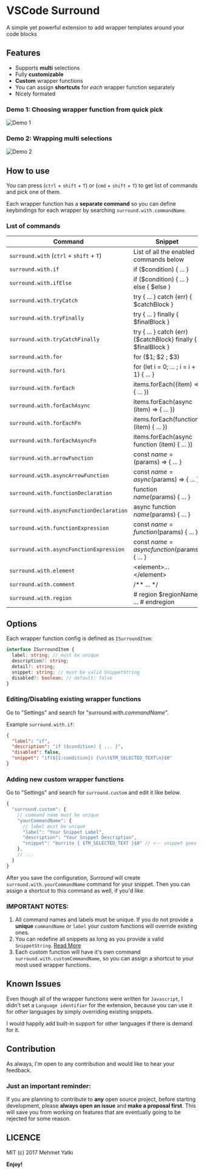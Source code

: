 # VSCode Surround

A simple yet powerful extension to add wrapper templates around your code blocks

## Features

- Supports **multi** selections
- Fully **customizable**
- **Custom** wrapper functions
- You can assign **shortcuts** for _each_ wrapper function separately
- Nicely formated

### Demo 1: Choosing wrapper function from quick pick

![Demo 1](https://raw.githubusercontent.com/yatki/vscode-surround/master/images/demo.gif)

### Demo 2: Wrapping multi selections

![Demo 2](https://raw.githubusercontent.com/yatki/vscode-surround/master/images/demo2.gif)

## How to use

You can press (`ctrl` + `shift` + `T`) or (`cmd` + `shift` + `T`) to get list of commands and pick one of them.

Each wrapper function has a **separate command** so you can define keybindings for each wrapper by searching `surround.with.commandName`.

### Lıst of commands

| Command                                  | Snippet                                                       |
| ---------------------------------------- | ------------------------------------------------------------- |
| `surround.with` (`ctrl` + `shift` + `T`) | List of all the enabled commands below                        |
| `surround.with.if`                       | if ($condition) { ... }                                       |
| `surround.with.ifElse`                   | if ($condition) { ... } else { $else }                        |
| `surround.with.tryCatch`                 | try { ... } catch (err) { $catchBlock }                       |
| `surround.with.tryFinally`               | try { ... } finally { $finalBlock }                           |
| `surround.with.tryCatchFinally`          | try { ... } catch (err) {$catchBlock} finally { $finalBlock } |
| `surround.with.for`                      | for ($1; $2 ; $3)                                             |
| `surround.with.fori`                     | for (let i = 0; ... ; i = i + 1) { ... }                      |
| `surround.with.forEach`                  | items.forEach((item) => { ... })                              |
| `surround.with.forEachAsync`             | items.forEach(async (item) => { ... })                        |
| `surround.with.forEachFn`                | items.forEach(function (item) { ... })                        |
| `surround.with.forEachAsyncFn`           | items.forEach(async function (item) { ... })                  |
| `surround.with.arrowFunction`            | const $name = ($params) => { ... }                            |
| `surround.with.asyncArrowFunction`       | const $name = async ($params) => { ... }                      |
| `surround.with.functionDeclaration`      | function $name ($params) { ... }                              |
| `surround.with.asyncFunctionDeclaration` | async function $name ($params) { ... }                        |
| `surround.with.functionExpression`       | const $name = function ($params) { ... }                      |
| `surround.with.asyncFunctionExpression`  | const $name = async function ($params) { ... }                |
| `surround.with.element`                  | \<element\>...\</element\>                                    |
| `surround.with.comment`                  | /\*\* ... \*/                                                 |
| `surround.with.region`                   | # region $regionName ... # endregion                          |

## Options

Each wrapper function config is defined as `ISurroundItem`:

```ts
interface ISurroundItem {
  label: string; // must be unique
  description?: string;
  detail?: string;
  snippet: string; // must be valid SnippetString
  disabled?: boolean; // default: false
}
```

### Editing/Disabling existing wrapper functions

Go to "Settings" and search for "surround.with._commandName_".

Example `surround.with.if`:

```json
{
  "label": "if",
  "description": "if ($condition) { ... }",
  "disabled": false,
  "snippet": "if(${1:condition}) {\n\t$TM_SELECTED_TEXT\n}$0"
}
```

### Adding new custom wrapper functions

Go to "Settings" and search for `surround.custom` and edit it like below.

```js
{
  "surround.custom": {
    // command name must be unique
    "yourCommandName": {
      // label must be unique
      "label": "Your Snippet Label",
      "description": "Your Snippet Description",
      "snippet": "burrito { $TM_SELECTED_TEXT }$0" // <-- snippet goes here.
    },
    // ...
  }
}
```

After you save the configuration, _Surround_ will create `surround.with.yourCommandName` command for your snippet. Then you can assign a shortcut to this command as well, if you'd like.

### IMPORTANT NOTES:

1.  All command names and labels must be unique. If you do not provide a **unique** `commandName` or `label` your custom functions will override existing ones.
1.  You can redefine all snippets as long as you provide a valid `SnippetString`. [Read More](https://code.visualstudio.com/docs/extensionAPI/vscode-api#SnippetString)
1.  Each custom function will have it's own command `surround.with.customCommandName`, so you can assign a shortcut to your most used wrapper functions.

## Known Issues

Even though all of the wrapper functions were written for `Javascript`, I didn't set a `Language identifier` for the extension, because you can use it for _other_ languages by simply overriding existing snippets.

I would happily add built-in support for other languages if there is demand for it.

## Contribution

As always, I'm open to any contribution and would like to hear your feedback.

### Just an important reminder:

If you are planning to contribute to **any** open source project,
before starting development, please **always open an issue** and **make a proposal first**.
This will save you from working on features that are eventually going to be rejected for some reason.

## LICENCE

MIT (c) 2017 Mehmet Yatkı

**Enjoy!**
